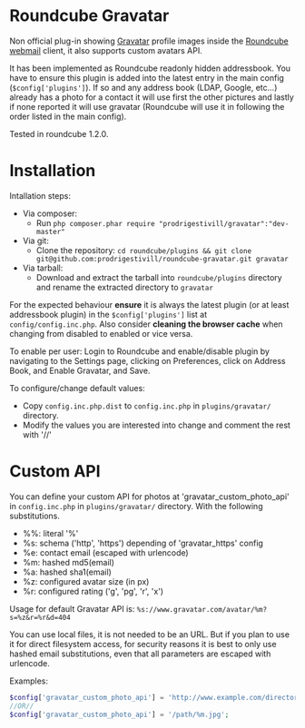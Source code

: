 Roundcube Gravatar
==================

Non official plug-in showing [Gravatar](https://www.gravatar.com/) profile images inside the [Roundcube webmail](https://roundcube.net/) client, it also supports custom avatars API.

It has been implemented as Roundcube readonly hidden addressbook. You have to ensure this plugin is added into the latest entry in the main config (`$config['plugins']`). If so and any address book (LDAP, Google, etc...) already has a photo for a contact it will use first the other pictures and lastly if none reported it will use gravatar (Roundcube will use it in following the order listed in the main config).

Tested in roundcube 1.2.0.


Installation
============

Intallation steps:
  - Via composer:
    - Run `php composer.phar require "prodrigestivill/gravatar":"dev-master"`
  - Via git:
    - Clone the repository:
      `cd roundcube/plugins && git clone git@github.com:prodrigestivill/roundcube-gravatar.git gravatar`
  - Via tarball:
    - Download and extract the tarball into `roundcube/plugins` directory and rename the extracted directory to `gravatar`


For the expected behaviour **ensure** it is always the latest plugin (or at least addressbook plugin) in the `$config['plugins']` list at `config/config.inc.php`.
Also consider **cleaning the browser cache** when changing from disabled to enabled or vice versa.

To enable per user: Login to Roundcube and enable/disable plugin by navigating to the Settings page, clicking on Preferences, click on Address Book, and Enable Gravatar, and Save.


To configure/change default values:
  - Copy `config.inc.php.dist` to `config.inc.php` in `plugins/gravatar/` directory.
  - Modify the values you are interested into change and comment the rest with '//'


Custom API
==========

You can define your custom API for photos at 'gravatar_custom_photo_api' in `config.inc.php` in `plugins/gravatar/` directory. With the following substitutions.
  - %%: literal '%'
  - %s: schema ('http', 'https') depending of 'gravatar_https' config
  - %e: contact email (escaped with urlencode)
  - %m: hashed md5(email)
  - %a: hashed sha1(email)
  - %z: configured avatar size (in px)
  - %r: configured rating ('g', 'pg', 'r', 'x')

Usage for default Gravatar API is: `%s://www.gravatar.com/avatar/%m?s=%z&r=%r&d=404`


You can use local files, it is not needed to be an URL. But if you plan to use it for direct filesystem access, for security reasons it is best to only use hashed email substitutions, even that all parameters are escaped with urlencode.


Examples:
```php
$config['gravatar_custom_photo_api'] = 'http://www.example.com/directory/%e.jpg?s=%z';
//OR//
$config['gravatar_custom_photo_api'] = '/path/%m.jpg';
```
